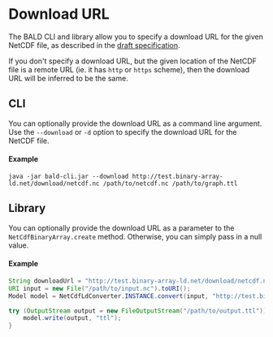 # Download URL

The BALD CLI and library allow you to specify a download URL for the given NetCDF file,
as described in the [draft specification](http://docs.opengeospatial.org/DRAFTS/19-002.html#_download_url).

If you don't specify a download URL, but the given location of the NetCDF file is a remote URL (ie. it has `http` or `https` scheme),
then the download URL will be inferred to be the same.

## CLI

You can optionally provide the download URL as a command line argument.
Use the `--download` or `-d` option to specify the download URL for the NetCDF file.

#### Example
```
java -jar bald-cli.jar --download http://test.binary-array-ld.net/download/netcdf.nc /path/to/netcdf.nc /path/to/graph.ttl
```

## Library

You can optionally provide the download URL as a parameter to the `NetCdfBinaryArray.create` method.
Otherwise, you can simply pass in a null value.

#### Example
```java
String downloadUrl = "http://test.binary-array-ld.net/download/netcdf.nc";
URI input = new File("/path/to/input.nc").toURI();
Model model = NetCdfLdConverter.INSTANCE.convert(input, "http://test.binary-array-ld.net/example", null, null, downloadUrl);

try (OutputStream output = new FileOutputStream("/path/to/output.ttl")) {
    model.write(output, "ttl");
}
```
